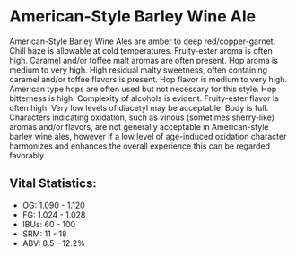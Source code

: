# American-Style Barley Wine Ale

American-Style Barley Wine Ales are amber to deep red/copper-garnet. Chill haze is allowable at cold temperatures. Fruity-ester aroma is often high. Caramel and/or toffee malt aromas are often present. Hop aroma is medium to very high. High residual malty sweetness, often containing caramel and/or toffee flavors is present. Hop flavor is medium to very high. American type hops are often used but not necessary for this style. Hop bitterness is high. Complexity of alcohols is evident. Fruity-ester flavor is often high. Very low levels of diacetyl may be acceptable. Body is full. Characters indicating oxidation, such as vinous (sometimes sherry-like) aromas and/or flavors, are not generally acceptable in American-style barley wine ales, however if a low level of age-induced oxidation character harmonizes and enhances the overall experience this can be regarded favorably.

## Vital Statistics:

- OG: 1.090 - 1.120
- FG: 1.024 - 1.028
- IBUs: 60 - 100
- SRM: 11 - 18
- ABV: 8.5 - 12.2% 